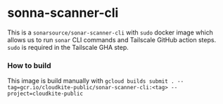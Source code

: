 # sonna-scanner-cli
 This is a `sonarsource/sonar-scanner-cli` with `sudo` docker image which allows us to run `sonar` CLI commands and Tailscale GitHub action steps. `sudo` is required in the Tailscale GHA step.


 ### How to build

 This image is build manually with `gcloud builds submit . --tag=gcr.io/cloudkite-public/sonar-scanner-cli:<tag> --project=cloudkite-public`